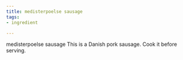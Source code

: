 ```yaml
---
title: medisterpoelse sausage
tags:
- ingredient

---
```

medisterpoelse sausage This is a Danish pork sausage. Cook it before serving.

